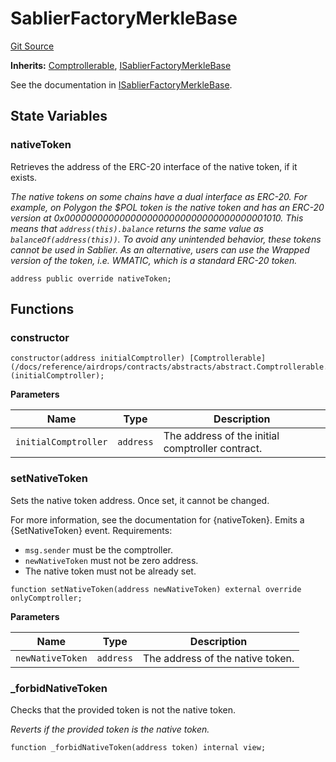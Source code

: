 # SablierFactoryMerkleBase

[Git Source](https://github.com/sablier-labs/airdrops/blob/077c6b9766ef7693ba9e82a9e001dc0097709c01/src/abstracts/SablierFactoryMerkleBase.sol)

**Inherits:** [Comptrollerable](/docs/reference/airdrops/contracts/abstracts/abstract.Comptrollerable.md),
[ISablierFactoryMerkleBase](/docs/reference/airdrops/contracts/interfaces/interface.ISablierFactoryMerkleBase.md)

See the documentation in
[ISablierFactoryMerkleBase](/docs/reference/airdrops/contracts/interfaces/interface.ISablierFactoryMerkleBase.md).

## State Variables

### nativeToken

Retrieves the address of the ERC-20 interface of the native token, if it exists.

_The native tokens on some chains have a dual interface as ERC-20. For example, on Polygon the $POL token is the native
token and has an ERC-20 version at 0x0000000000000000000000000000000000001010. This means that `address(this).balance`
returns the same value as `balanceOf(address(this))`. To avoid any unintended behavior, these tokens cannot be used in
Sablier. As an alternative, users can use the Wrapped version of the token, i.e. WMATIC, which is a standard ERC-20
token._

```solidity
address public override nativeToken;
```

## Functions

### constructor

```solidity
constructor(address initialComptroller) [Comptrollerable](/docs/reference/airdrops/contracts/abstracts/abstract.Comptrollerable.md)(initialComptroller);
```

**Parameters**

| Name                 | Type      | Description                                      |
| -------------------- | --------- | ------------------------------------------------ |
| `initialComptroller` | `address` | The address of the initial comptroller contract. |

### setNativeToken

Sets the native token address. Once set, it cannot be changed.

For more information, see the documentation for {nativeToken}. Emits a {SetNativeToken} event. Requirements:

- `msg.sender` must be the comptroller.
- `newNativeToken` must not be zero address.
- The native token must not be already set.

```solidity
function setNativeToken(address newNativeToken) external override onlyComptroller;
```

**Parameters**

| Name             | Type      | Description                      |
| ---------------- | --------- | -------------------------------- |
| `newNativeToken` | `address` | The address of the native token. |

### \_forbidNativeToken

Checks that the provided token is not the native token.

_Reverts if the provided token is the native token._

```solidity
function _forbidNativeToken(address token) internal view;
```
